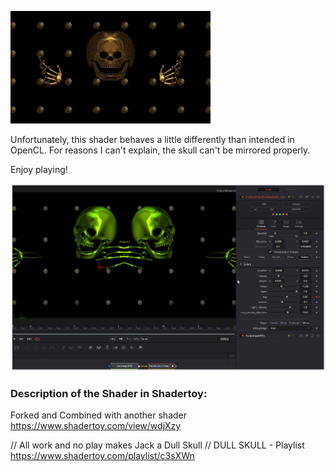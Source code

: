 [![ForkDullSkullFrostbyte591](ForkDullSkullFrostbyte591.gif)](ForkDullSkullFrostbyte591.md) <br>

Unfortunately, this shader behaves a little differently than intended in OpenCL. For reasons I can't explain, the skull can't be mirrored properly.

Enjoy playing!

[![Thumbnail](ForkDullSkullFrostbyte591_screenshot.png)](ForkDullSkullFrostbyte591.fuse)

### Description of the Shader in Shadertoy:
Forked and Combined with another shader
https://www.shadertoy.com/view/wdjXzy

// All work and no play makes Jack a Dull Skull //
DULL SKULL - Playlist
https://www.shadertoy.com/playlist/c3sXWn
